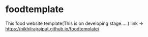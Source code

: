 # foodtemplate
This food website template(This is on developing stage.....)
 link ->  https://nikhilrajrajput.github.io/foodtemplate/
